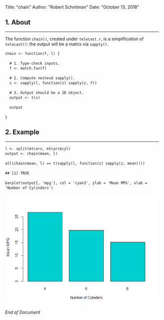 Title: "chain"
Author: "Robert Schnitman"
Date: "October 13, 2018"

## 1. About
--------

The function `chain()`, created under `telecast.r`, is a simplification
of `telecast()`: the output will be a matrix via `sapply()`.

    chain <- function(f, l) {
      
      # 1. Type-check inputs.
      f <- match.fun(f)
      
      # 2. Compute nestesd sapply().
      s <- sapply(l, function(z) sapply(z, f))
      
      # 3. Output should be a 2D object.
      output <- t(s)
      
      output
      
    }

## 2. Example
----------

    l <- split(mtcars, mtcars$cyl) 
    output <- chain(mean, l)

    all(chain(mean, l) == t(sapply(l, function(z) sapply(z, mean))))

    ## [1] TRUE

    barplot(output[, 'mpg'], col = 'cyan3', ylab = 'Mean MPG', xlab = 'Number of Cylinders')

![](plots//chain_ex1.png)

*End of Document*
